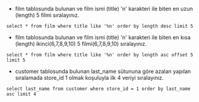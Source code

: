 - film tablosunda bulunan ve film ismi (title) 'n' karakteri ile biten en uzun (length) 5 filmi sıralayınız.

```select * from film where title like '%n' order by length desc limit 5```

- film tablosunda bulunan ve film ismi (title) 'n' karakteri ile biten en kısa (length) ikinci(6,7,8,9,10) 5 filmi(6,7,8,9,10) sıralayınız.

```select * from film where title like '%n' order by length asc offset 5 limit 5```

- customer tablosunda bulunan last_name sütununa göre azalan yapılan sıralamada store_id 1 olmak koşuluyla ilk 4 veriyi sıralayınız.

```select last_name from customer where store_id = 1 order by last_name asc limit 4```
